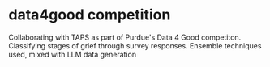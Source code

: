 # data4good competition

Collaborating with TAPS as part of Purdue's Data 4 Good competiton. Classifying stages of grief through survey responses. Ensemble techniques used, mixed with LLM data generation
